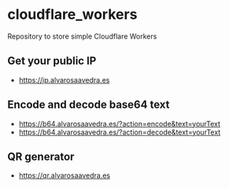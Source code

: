 # cloudflare_workers
Repository to store simple Cloudflare Workers

## Get your public IP
- https://ip.alvarosaavedra.es

## Encode and decode base64 text
- https://b64.alvarosaavedra.es/?action=encode&text=yourText
- https://b64.alvarosaavedra.es/?action=decode&text=yourText

## QR generator
- https://qr.alvarosaavedra.es